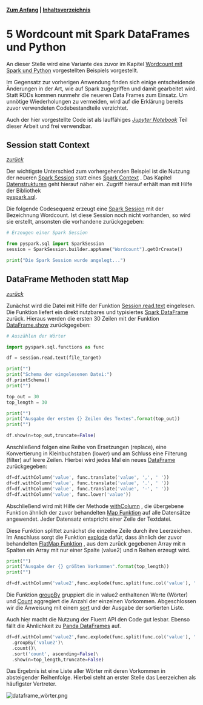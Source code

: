 #### [Zum Anfang](README.md "zur Startseite") | [Inhaltsverzeichnis](00_Inhaltsverzeichnis.md "zum Inhaltsverzeichnis")

# 5 Wordcount mit Spark DataFrames und Python

An dieser Stelle wird eine Variante des zuvor im Kapitel
[Wordcount mit Spark und Python](04_Wordcount_mit_Spark_RDDs_und_Python.md "zum Kapitel")
vorgestellten Beispiels vorgestellt.
 
Im Gegensatz zur vorherigen Anwendung finden sich einige entscheidende Änderungen in der Art, wie auf Spark 
zugegriffen und damit gearbeitet wird. Statt RDDs kommen nunmehr die neueren Data Frames zum Einsatz. Um unnötige 
Wiederholungen zu vermeiden, wird auf die Erklärung bereits zuvor verwendeten Codebestandteile verzichtet. 

Auch der hier vorgestellte Code ist als lauffähiges 
[_Jupyter Notebook_](notebook/Wordcount_mit_Spark_DataFrame.ipynb "zum Notebook")
Teil dieser Arbeit und frei verwendbar.

## Session statt Context

[_zurück_](05_Wordcount_mit_Spark_DataFrames_und_Python.md#5-wordcount-mit-spark-dataframes-und-python "Zurück")

Der wichtigste Unterschied zum vorhergehenden Beispiel ist die Nutzung der neueren
[Spark Session](https://spark.apache.org/docs/latest/sql-getting-started.html "zur Dokumentation")
statt eines
[Spark Context](https://spark.apache.org/docs/3.1.1/api/python/reference/api/pyspark.SparkContext.html "zur Dokumentation")
. Das Kapitel 
[Datenstrukturen](02_Datenstrukturen.md) geht hierauf näher ein. Zugriff hierauf erhält man mit Hilfe der Bibliothek  
[pyspark.sql](https://spark.apache.org/docs/2.4.0/api/python/pyspark.sql.html "zur Dokumentation").

Die folgende Codesequenz erzeugt eine
[Spark Session](https://spark.apache.org/docs/latest/sql-getting-started.html "zur Dokumentation") 
mit der Bezeichnung Wordcount. Ist diese Session noch nicht vorhanden, so wird sie erstellt, ansonsten die vorhandene 
zurückgegeben:

```python
# Erzeugen einer Spark Session

from pyspark.sql import SparkSession
session = SparkSession.builder.appName("Wordcount").getOrCreate()

print("Die Spark Session wurde angelegt...")
```

## DataFrame Methoden statt Map

[_zurück_](05_Wordcount_mit_Spark_DataFrames_und_Python.md#5-wordcount-mit-spark-dataframes-und-python "Zurück")

Zunächst wird die Datei mit Hilfe der Funktion 
[Session.read.text](https://spark.apache.org/docs/latest/sql-getting-started.html#creating-dataframes "zur Dokumentation")
eingelesen. Die Funktion liefert ein direkt nutzbares und typisiertes 
[Spark DataFrame](https://spark.apache.org/docs/latest/sql-programming-guide.html "zur Dokumentation") 
zurück. Hieraus werden die ersten 30 Zeilen mit der Funktion 
[DataFrame.show](https://spark.apache.org/docs/latest/api/python/reference/api/pyspark.sql.DataFrame.show.html "zur Dokumentation")
zurückgegeben:

```python
# Auszählen der Wörter

import pyspark.sql.functions as func

df = session.read.text(file_target)

print("")
print("Schema der eingelesenen Datei:")
df.printSchema()
print("")

top_out = 30
top_length = 30

print("")
print("Ausgabe der ersten {} Zeilen des Textes".format(top_out))
print("")

df.show(n=top_out,truncate=False)
```

Anschließend folgen eine Reihe von Ersetzungen (replace), eine Konvertierung in Kleinbuchstaben (lower) und am Schluss 
eine Filterung (filter) auf leere Zeilen. Hierbei wird jedes Mal ein neues
[DataFrame](https://spark.apache.org/docs/latest/sql-programming-guide.html "zur Dokumentation")
zurückgegeben:

```python
df=df.withColumn('value', func.translate('value', ',', ' '))
df=df.withColumn('value', func.translate('value', '.', ' '))
df=df.withColumn('value', func.translate('value', '-', ' '))
df=df.withColumn('value', func.lower('value'))
```

Abschließend wird mit Hilfe der Methode 
[withColumn](https://spark.apache.org/docs/latest/api/python/reference/api/pyspark.sql.DataFrame.withColumn.html "zur Dokumentation") 
, die übergebene Funktion ähnlich der zuvor behandelten
[Map Funktion](02_Datenstrukturen.md#transformationen-und-aktionen "zum Abschnitt")
auf alle Datensätze angewendet. Jeder Datensatz entspricht einer Zeile der Textdatei.

Diese Funktion splittet zunächst die einzelne Zeile durch ihre Leerzeichen. Im Anschluss sorgt die Funktion 
[explode](https://spark.apache.org/docs/latest/api/python/reference/api/pyspark.sql.functions.explode.html "zur Dokumentation") 
dafür, dass ähnlich der zuvor behandelten 
[FlatMap Funktion](02_Datenstrukturen.md#transformationen-und-aktionen "zum Abschnitt")
, aus dem zurück gegebenen Array mit n Spalten ein Array mit nur einer Spalte (value2) und n Reihen erzeugt wird.

```python
print("")
print("Ausgabe der {} größten Vorkommen".format(top_length))
print("")

df=df.withColumn('value2',func.explode(func.split(func.col('value'), ' ')))\
```

Die Funktion 
[groupBy](https://spark.apache.org/docs/latest/api/python/reference/api/pyspark.sql.DataFrame.groupBy.html "zur Dokumentation")
gruppiert die in value2 enthaltenen Werte (Wörter) und 
[Count](https://spark.apache.org/docs/latest/api/python/reference/api/pyspark.sql.DataFrame.count.html "zur Dokumentation")
aggregiert die Anzahl der einzelnen Vorkommen. Abgeschlossen wir die Anweisung mit einem 
[sort](https://spark.apache.org/docs/latest/api/python/reference/api/pyspark.sql.DataFrame.sort.html "zur Dokumentation")
und der Ausgabe der sortierten Liste. 

Auch hier macht die Nutzung der Fluent API den Code gut lesbar. Ebenso fällt die Ähnlichkeit zu 
[Panda DataFrames](https://pandas.pydata.org/docs/reference/api/pandas.DataFrame.html "zur Dokumentation")
auf.

```python
df=df.withColumn('value2',func.explode(func.split(func.col('value'), ' ')))\
  .groupBy('value2')\
  .count()\
  .sort('count', ascending=False)\
  .show(n=top_length,truncate=False)
```  

Das Ergebnis ist eine Liste aller Wörter mit deren Vorkommen in absteigender Reihenfolge. Hierbei steht an erster Stelle
das Leerzeichen als häufigster Vertreter.

![dataframe_wörter.png](./assets/dataframe_wörter.png "Ausgabe der Wortliste in absteigender Reihenfolge im Notebook")
